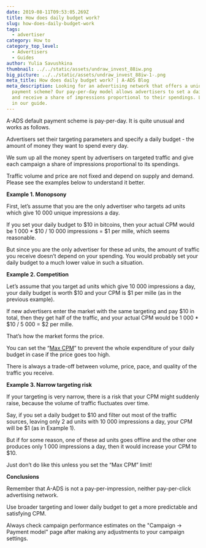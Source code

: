 ```yaml
---
date: 2019-08-11T09:53:05.269Z
title: How does daily budget work?
slug: how-does-daily-budget-work
tags:
  - advertiser
category: How to
category_top_level:
  - Advertisers
  - Guides
author: Yulia Savushkina
thumbnail: ../../static/assets/undraw_invest_88iw.png
big_picture: ../../static/assets/undraw_invest_88iw-1-.png
meta_title: How does daily budget work? | A-ADS Blog
meta_description: Looking for an advertising network that offers a unique
  payment scheme? Our pay-per-day model allows advertisers to set a daily budget
  and receive a share of impressions proportional to their spendings. Learn more
  in our guide.
---
```

A-ADS default payment scheme is pay-per-day. It is quite unusual and works as follows.

Advertisers set their targeting parameters and specify a daily budget - the amount of money they want to spend every day.

We sum up all the money spent by advertisers on targeted traffic and give each campaign a share of impressions proportional to its spendings.

Traffic volume and price are not fixed and depend on supply and demand. Please see the examples below to understand it better.

**Example 1. Monopsony**

First, let’s assume that you are the only advertiser who targets ad units which give 10 000 unique impressions a day.

If you set your daily budget to $10 in bitcoins, then your actual CPM would be 1 000 * $10 / 10 000 impressions = $1 per mille, which seems reasonable.

But since you are the only advertiser for these ad units, the amount of traffic you receive doesn’t depend on your spending. You would probably set your daily budget to a much lower value in such a situation.

**Example 2. Competition**

Let’s assume that you target ad units which give 10 000 impressions a day, your daily budget is worth $10 and your CPM is $1 per mille (as in the previous example).

If new advertisers enter the market with the same targeting and pay $10 in total, then they get half of the traffic, and your actual CPM would be 1 000 * $10 / 5 000 = $2 per mille.

That’s how the market forms the price.

You can set the “[Max CPM](https://a-ads.com/blog/the-maximum-allowed-max-cpm-is-100-000-now/)” to prevent the whole expenditure of your daily budget in case if the price goes too high.

There is always a trade-off between volume, price, pace, and quality of the traffic you receive.

**Example 3. Narrow targeting risk**

If your targeting is very narrow, there is a risk that your CPM might suddenly raise, because the volume of traffic fluctuates over time.

Say, if you set a daily budget to $10 and filter out most of the traffic sources, leaving only 2 ad units with 10 000 impressions a day, your CPM will be $1 (as in Example 1).

But if for some reason, one of these ad units goes offline and the other one produces only 1 000 impressions a day, then it would increase your CPM to $10.

Just don’t do like this unless you set the “Max CPM” limit!

**Conclusions**

Remember that A-ADS is not a pay-per-impression, neither pay-per-click advertising network.

Use broader targeting and lower daily budget to get a more predictable and satisfying CPM.

Always check campaign performance estimates on the "Campaign -> Payment model" page after making any adjustments to your campaign settings.